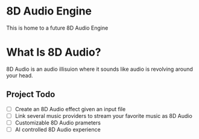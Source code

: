 # 8D Audio Engine

This is home to a future 8D Audio Engine

# What Is 8D Audio?

8D Audio is an audio illisuion where it sounds like audio is revolving around your head.

## Project Todo

- [ ] Create an 8D Audio effect given an input file
- [ ] Link several music providers to stream your favorite music as 8D Audio
- [ ] Customizable 8D Audio prameters
- [ ] AI controlled 8D Audio experience
